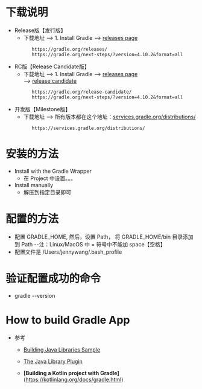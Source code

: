 # 下载说明
   * Release版【发行版】
      + 下载地址  --> 1. Install Gradle --> [releases page](https://gradle.org/releases)<br>
         ```
            https://gradle.org/releases/
            https://gradle.org/next-steps/?version=4.10.2&format=all
         ```
   * RC版【Release Candidate版】
      + 下载地址 --> 1. Install Gradle --> [releases page](https://gradle.org/releases)<br> --> [release candidate ](https://gradle.org/release-candidate)
         ```
            https://gradle.org/release-candidate/
            https://gradle.org/next-steps/?version=4.10.2&format=all
         ```
   * 开发版【Milestone版】
      + 下载地址 --> 所有版本都在这个地址：[services.gradle.org/distributions/](https://services.gradle.org/distributions/)<br>
         ```
            https://services.gradle.org/distributions/
         ```
# 安装的方法
   * Install with the Gradle Wrapper
      + 在 Project 中设置。。。
   * Install manually
      + 解压到指定目录即可
# 配置的方法
   * 配置 GRADLE_HOME, 然后，设置 Path， 将 GRADLE_HOME/bin 目录添加到 Path --注：Linux/MacOS 中 = 符号中不能加 space【空格】
   * 配置文件是 /Users/jennywang/.bash_profile
# 验证配置成功的命令
   * gradle --version
# How to build Gradle App
   * 参考
      + [Building Java Libraries Sample](https://docs.gradle.org/current/samples/sample_building_java_libraries.html)<br>
      + [The Java Library Plugin](https://docs.gradle.org/current/userguide/java_library_plugin.html)<br>
      
      + **[Building a Kotlin project with Gradle]**(https://kotlinlang.org/docs/gradle.html)<br>
